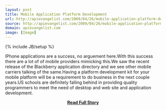 ```yaml
---
layout: post
title: Mobile Application Platform Development
url: http://apievangelist.com/2009/04/26/mobile-application-platform-development/
source: http://apievangelist.com/2009/04/26/mobile-application-platform-development/
domain: apievangelist.com
image: [Image]
---
```

{% include JB/setup %}<p>IPhone applications are a success, no arguement here.With this success there are a lot of of mobile providers mimicking this.We saw the recent release of the Blackberry application directory and we see other mobile carriers talking of the same.Having a platform development kit for your mobile platform will be a requirement to do business in the next couple years.US schools are definitely falling behind in providing quality programmers to meet the need of desktop and web site and application development.</p>
<center><p><a href="http://apievangelist.com/2009/04/26/mobile-application-platform-development/" style='padding:25px; font-sze:18px; font-weight: bold;'>Read Full Story</a></p></center>
